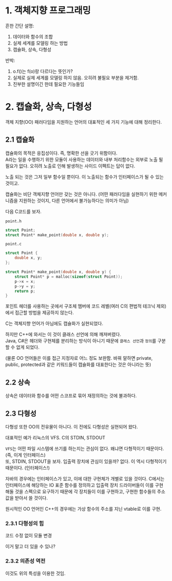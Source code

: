 # 1. 객체지향 프로그래밍

흔한 간단 설명:  

1. 데이터와 함수의 조합
2. 실제 세계를 모델링 하는 방법
3. 캡슐화, 상속, 다형성

반박:

1. o.f()는 f(o)랑 다르다는 뜻인가?  
2. 실제로 실제 세계를 모델링 하지 않음. 오히려 불필요 부분을 제거함.
3. 진부한 설명이긴 한데 필요한 기능들임

# 2. 캡슐화, 상속, 다형성

객체 지향(OO) 패러다임을 지원하는 언어의 대표적인 세 가지 기능에 대해 정리한다.  

## 2.1 캡슐화

캡슐화의 목적은 응집성이다. 즉, 명확한 선을 긋기 위함이다.  
A라는 일을 수행하기 위한 모듈이 사용하는 데이터와 내부 처리함수는 외부로 노출 될 필요가 없다. 오히려 노출로 인해 발생하는 사이드 이펙트는 답이 없다.  

노출 되는 것은 그저 일부 함수일 뿐이다. 이 노출되는 함수가 인터페이스가 될 수 있는 것이고.  

캡슐화는 비단 객체지향 언어만 갖는 것은 아니다. (어떤 패러다임을 실현하기 위한 메커니즘을 지원하는 것이지, 다른 언어에서 불가능하다는 의미가 아님)  

다음 C코드를 보자.  

`point.h`
```c
struct Point;
struct Point* make_point(double x, double y);
```

`point.c`
```c
struct Point {
    double x, y;
};

struct Point* make_point(double x, double y) {
    struct Point* p = malloc(sizeof(struct Point));
    p->x = x;
    p->y = y;
    return p;
}
```

포인트 헤더를 사용하는 곳에서 구조체 멤버에 코드 레벨(여러 C의 편법적 테크닉 제외)에서 접근할 방법을 제공하지 않는다.  

C는 객체지향 언어가 아님에도 캡슐화가 실현되었다.  

하지만 C++에 와서는 이 것이 클래스 선언에 의해 깨져버렸다.  
Java, C#은 헤더와 구현체를 분리하는 방식이 아니기 때문에 `클래스 선언`과 `정의`를 구분할 수 없게 되었다.  

(물론 OO 언어들은 이를 접근 지정자로 어느 정도 보완함. 바꿔 말하면 private, public, protected과 같은 키워드들이 캡슐화를 대표한다는 것은 아니라는 뜻)

## 2.2 상속

상속은 데이터와 함수를 어떤 스코프로 묶어 재정의하는 것에 불과하다.  

## 2.3 다형성

다형성 또한 OO의 전유물이 아니다. 이 전에도 다형성은 실현되어 왔다.  

대표적인 예가 리눅스의 VFS. C의 STDIN, STDOUT  

`VFS`는 어떤 파일 시스템에 쓰기를 하는지는 관심이 없다. 왜냐면 다형적이기 때문이다. (즉, 이게 인터페이스)  
또, STDIN, STDOUT을 보자. 입출력 장치에 관심이 있을까? 없다. 이 역시 다형적이기 때문이다. (인터페이스!)  

자바의 경우에는 인터페이스가 있고, 이에 대한 구현체가 개별로 있을 것이다. C에서는 인터페이스에 해당하는 IO 표준 함수를 정의하고 입출력 장치 드라이버들이 이를 구현해둘 것을 스펙으로 요구하기 때문에 각 장치들이 이를 구현하고, 구현한 함수들의 주소 값을 받아서 쓸 것이다.  

원시적인 OO 언어인 C++의 경우에는 가상 함수의 주소를 지닌 vtable로 이를 구현.  

### 2.3.1 다형성의 힘

코드 수정 없이 모듈 변경

이거 말고 더 있을 수 있나?  

### 2.3.2 의존성 역전

이것도 위의 특성을 이용한 것임.  

